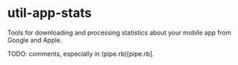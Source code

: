 # util-app-stats

Tools for downloading and processing statistics about your mobile app from
Google and Apple.

TODO: comments, especially in (pipe.rb)[pipe.rb].
